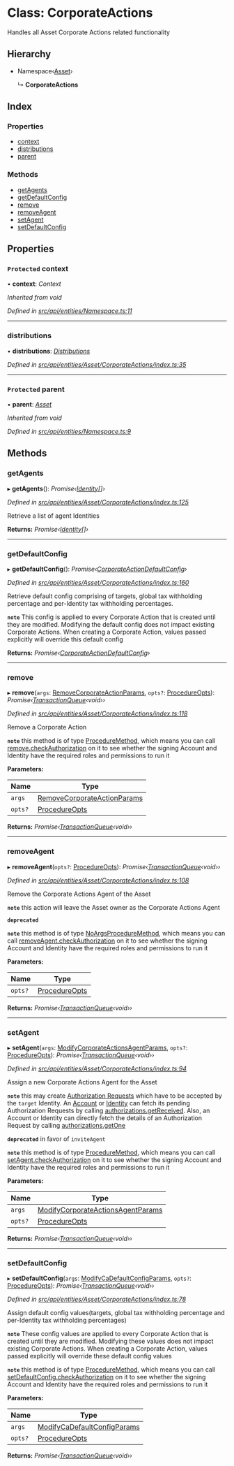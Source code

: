 # Class: CorporateActions

Handles all Asset Corporate Actions related functionality

## Hierarchy

* Namespace‹[Asset](asset.md)›

  ↳ **CorporateActions**

## Index

### Properties

* [context](corporateactions.md#protected-context)
* [distributions](corporateactions.md#distributions)
* [parent](corporateactions.md#protected-parent)

### Methods

* [getAgents](corporateactions.md#getagents)
* [getDefaultConfig](corporateactions.md#getdefaultconfig)
* [remove](corporateactions.md#remove)
* [removeAgent](corporateactions.md#removeagent)
* [setAgent](corporateactions.md#setagent)
* [setDefaultConfig](corporateactions.md#setdefaultconfig)

## Properties

### `Protected` context

• **context**: *Context*

*Inherited from void*

*Defined in [src/api/entities/Namespace.ts:11](https://github.com/PolymathNetwork/polymesh-sdk/blob/4f2fd432/src/api/entities/Namespace.ts#L11)*

___

###  distributions

• **distributions**: *[Distributions](distributions.md)*

*Defined in [src/api/entities/Asset/CorporateActions/index.ts:35](https://github.com/PolymathNetwork/polymesh-sdk/blob/4f2fd432/src/api/entities/Asset/CorporateActions/index.ts#L35)*

___

### `Protected` parent

• **parent**: *[Asset](asset.md)*

*Inherited from void*

*Defined in [src/api/entities/Namespace.ts:9](https://github.com/PolymathNetwork/polymesh-sdk/blob/4f2fd432/src/api/entities/Namespace.ts#L9)*

## Methods

###  getAgents

▸ **getAgents**(): *Promise‹[Identity](identity.md)[]›*

*Defined in [src/api/entities/Asset/CorporateActions/index.ts:125](https://github.com/PolymathNetwork/polymesh-sdk/blob/4f2fd432/src/api/entities/Asset/CorporateActions/index.ts#L125)*

Retrieve a list of agent Identities

**Returns:** *Promise‹[Identity](identity.md)[]›*

___

###  getDefaultConfig

▸ **getDefaultConfig**(): *Promise‹[CorporateActionDefaultConfig](../interfaces/corporateactiondefaultconfig.md)›*

*Defined in [src/api/entities/Asset/CorporateActions/index.ts:160](https://github.com/PolymathNetwork/polymesh-sdk/blob/4f2fd432/src/api/entities/Asset/CorporateActions/index.ts#L160)*

Retrieve default config comprising of targets, global tax withholding percentage and per-Identity tax withholding percentages.

**`note`** This config is applied to every Corporate Action that is created until they are modified. Modifying the default config
  does not impact existing Corporate Actions.
  When creating a Corporate Action, values passed explicitly will override this default config

**Returns:** *Promise‹[CorporateActionDefaultConfig](../interfaces/corporateactiondefaultconfig.md)›*

___

###  remove

▸ **remove**(`args`: [RemoveCorporateActionParams](../interfaces/removecorporateactionparams.md), `opts?`: [ProcedureOpts](../interfaces/procedureopts.md)): *Promise‹[TransactionQueue](transactionqueue.md)‹void››*

*Defined in [src/api/entities/Asset/CorporateActions/index.ts:118](https://github.com/PolymathNetwork/polymesh-sdk/blob/4f2fd432/src/api/entities/Asset/CorporateActions/index.ts#L118)*

Remove a Corporate Action

**`note`** this method is of type [ProcedureMethod](../interfaces/proceduremethod.md), which means you can call [remove.checkAuthorization](../interfaces/proceduremethod.md#checkauthorization)
  on it to see whether the signing Account and Identity have the required roles and permissions to run it

**Parameters:**

Name | Type |
------ | ------ |
`args` | [RemoveCorporateActionParams](../interfaces/removecorporateactionparams.md) |
`opts?` | [ProcedureOpts](../interfaces/procedureopts.md) |

**Returns:** *Promise‹[TransactionQueue](transactionqueue.md)‹void››*

___

###  removeAgent

▸ **removeAgent**(`opts?`: [ProcedureOpts](../interfaces/procedureopts.md)): *Promise‹[TransactionQueue](transactionqueue.md)‹void››*

*Defined in [src/api/entities/Asset/CorporateActions/index.ts:108](https://github.com/PolymathNetwork/polymesh-sdk/blob/4f2fd432/src/api/entities/Asset/CorporateActions/index.ts#L108)*

Remove the Corporate Actions Agent of the Asset

**`note`** this action will leave the Asset owner as the Corporate Actions Agent

**`deprecated`** 

**`note`** this method is of type [NoArgsProcedureMethod](../interfaces/noargsproceduremethod.md), which means you can call [removeAgent.checkAuthorization](../interfaces/noargsproceduremethod.md#checkauthorization)
  on it to see whether the signing Account and Identity have the required roles and permissions to run it

**Parameters:**

Name | Type |
------ | ------ |
`opts?` | [ProcedureOpts](../interfaces/procedureopts.md) |

**Returns:** *Promise‹[TransactionQueue](transactionqueue.md)‹void››*

___

###  setAgent

▸ **setAgent**(`args`: [ModifyCorporateActionsAgentParams](../interfaces/modifycorporateactionsagentparams.md), `opts?`: [ProcedureOpts](../interfaces/procedureopts.md)): *Promise‹[TransactionQueue](transactionqueue.md)‹void››*

*Defined in [src/api/entities/Asset/CorporateActions/index.ts:94](https://github.com/PolymathNetwork/polymesh-sdk/blob/4f2fd432/src/api/entities/Asset/CorporateActions/index.ts#L94)*

Assign a new Corporate Actions Agent for the Asset

**`note`** this may create [Authorization Requests](authorizationrequest.md) which have to be accepted by the `target` Identity.
  An [Account](../enums/signertype.md#account) or [Identity](../enums/roletype.md#identity) can fetch its pending Authorization Requests by calling [authorizations.getReceived](authorizations.md#getreceived).
  Also, an Account or Identity can directly fetch the details of an Authorization Request by calling [authorizations.getOne](authorizations.md#getone)

**`deprecated`** in favor of `inviteAgent`

**`note`** this method is of type [ProcedureMethod](../interfaces/proceduremethod.md), which means you can call [setAgent.checkAuthorization](../interfaces/proceduremethod.md#checkauthorization)
  on it to see whether the signing Account and Identity have the required roles and permissions to run it

**Parameters:**

Name | Type |
------ | ------ |
`args` | [ModifyCorporateActionsAgentParams](../interfaces/modifycorporateactionsagentparams.md) |
`opts?` | [ProcedureOpts](../interfaces/procedureopts.md) |

**Returns:** *Promise‹[TransactionQueue](transactionqueue.md)‹void››*

___

###  setDefaultConfig

▸ **setDefaultConfig**(`args`: [ModifyCaDefaultConfigParams](../globals.md#modifycadefaultconfigparams), `opts?`: [ProcedureOpts](../interfaces/procedureopts.md)): *Promise‹[TransactionQueue](transactionqueue.md)‹void››*

*Defined in [src/api/entities/Asset/CorporateActions/index.ts:78](https://github.com/PolymathNetwork/polymesh-sdk/blob/4f2fd432/src/api/entities/Asset/CorporateActions/index.ts#L78)*

Assign default config values(targets, global tax withholding percentage and per-Identity tax withholding percentages)

**`note`** These config values are applied to every Corporate Action that is created until they are modified. Modifying these values
  does not impact existing Corporate Actions.
  When creating a Corporate Action, values passed explicitly will override these default config values

**`note`** this method is of type [ProcedureMethod](../interfaces/proceduremethod.md), which means you can call [setDefaultConfig.checkAuthorization](../interfaces/proceduremethod.md#checkauthorization)
  on it to see whether the signing Account and Identity have the required roles and permissions to run it

**Parameters:**

Name | Type |
------ | ------ |
`args` | [ModifyCaDefaultConfigParams](../globals.md#modifycadefaultconfigparams) |
`opts?` | [ProcedureOpts](../interfaces/procedureopts.md) |

**Returns:** *Promise‹[TransactionQueue](transactionqueue.md)‹void››*
